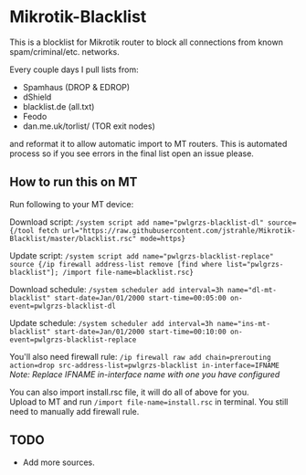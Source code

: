 # Mikrotik-Blacklist
This is a blocklist for Mikrotik router to block all connections from known spam/criminal/etc. networks.

Every couple days I pull lists from:
- Spamhaus (DROP & EDROP)
- dShield  
- blacklist.de (all.txt)
- Feodo
- dan.me.uk/torlist/ (TOR exit nodes)

and reformat it to allow automatic import to MT routers. This is automated process so if you see errors in the final list open an issue please.

## How to run this on MT
Run following to your MT device:

Download script:
`/system script add name="pwlgrzs-blacklist-dl" source={/tool fetch url="https://raw.githubusercontent.com/jstrahle/Mikrotik-Blacklist/master/blacklist.rsc" mode=https}`

Update script:
`/system script add name="pwlgrzs-blacklist-replace" source {/ip firewall address-list remove [find where list="pwlgrzs-blacklist"]; /import file-name=blacklist.rsc}`

Download schedule:
`/system scheduler add interval=3h name="dl-mt-blacklist" start-date=Jan/01/2000 start-time=00:05:00 on-event=pwlgrzs-blacklist-dl`

Update schedule:
`/system scheduler add interval=3h name="ins-mt-blacklist" start-date=Jan/01/2000 start-time=00:10:00 on-event=pwlgrzs-blacklist-replace`

You'll also need firewall rule:
`/ip firewall raw add chain=prerouting action=drop src-address-list=pwlgrzs-blacklist in-interface=IFNAME`  
*Note: Replace IFNAME in-interface name with one you have configured*

You can also import install.rsc file, it will do all of above for you.  
Upload to MT and run `/import file-name=install.rsc` in terminal. You still need to manually add firewall rule.

## TODO
 - Add more sources.
